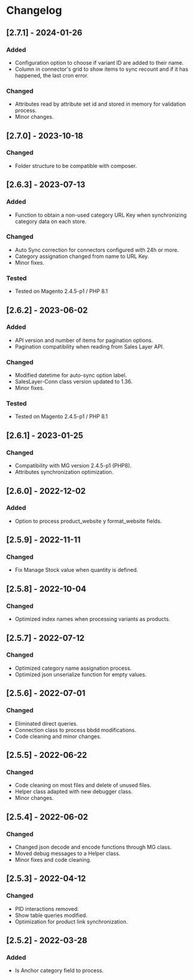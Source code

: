 # Changelog

## [2.7.1] - 2024-01-26

### Added

- Configuration option to choose if variant ID are added to their name.
- Column in connector's grid to show items to sync recount and if it has happened, the last cron error.

### Changed

- Attributes read by attribute set id and stored in memory for validation process.
- Minor changes.

## [2.7.0] - 2023-10-18

### Changed

- Folder structure to be compatible with composer.

## [2.6.3] - 2023-07-13

### Added

- Function to obtain a non-used category URL Key when synchronizing category data on each store.

### Changed

- Auto Sync correction for connectors configured with 24h or more.
- Category assignation changed from name to URL Key.
- Minor fixes.

### Tested

- Tested on Magento 2.4.5-p1 / PHP 8.1 

## [2.6.2] - 2023-06-02

### Added

- API version and number of items for pagination options.
- Pagination compatibility when reading from Sales Layer API.

### Changed

- Modified datetime for auto-sync option label.
- SalesLayer-Conn class version updated to 1.36.
- Minor fixes.

### Tested

- Tested on Magento 2.4.5-p1 / PHP 8.1 

## [2.6.1] - 2023-01-25

### Changed

- Compatibility with MG version 2.4.5-p1 (PHP8).
- Attributes synchronization optimization.

## [2.6.0] - 2022-12-02

### Added

- Option to process product_website y format_website fields.

## [2.5.9] - 2022-11-11

### Changed

- Fix Manage Stock value when quantity is defined.

## [2.5.8] - 2022-10-04

### Changed

- Optimized index names when processing variants as products.

## [2.5.7] - 2022-07-12

### Changed

- Optimized category name assignation process.
- Optimized json unserialize function for empty values.

## [2.5.6] - 2022-07-01

### Changed

- Eliminated direct queries.
- Connection class to process bbdd modifications.
- Code cleaning and minor changes.

## [2.5.5] - 2022-06-22

### Changed

- Code cleaning on most files and delete of unused files.
- Helper class adapted with new debugger class.
- Minor changes.

## [2.5.4] - 2022-06-02

### Changed

- Changed json decode and encode functions through MG class.
- Moved debug messages to a Helper class.
- Minor fixes and code cleaning.

## [2.5.3] - 2022-04-12

### Changed

- PID interactions removed.
- Show table queries modified.
- Optimization for product link synchronization.

## [2.5.2] - 2022-03-28

### Added

- Is Anchor category field to process.
